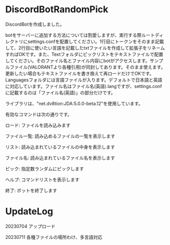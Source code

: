 # DiscordBotRandomPick

DiscordBotを作成しました。

botをサーバーに追加する方法については割愛しますが、実行する際ルートディレクトリにsettings.confを配置してください。1行目にトークンをそのまま記載して、2行目に使いたい言語を記載したtxtファイルを作成して拡張子をリネームすればOKです。また、Textフォルダにピックリストをテキストファイルで配置してください。そのファイル名とファイル内容にbotがアクセスします。サンプルファイル(VALORANTより各種引用)が同封してあります。そのまま使えます。更新したい場合もテキストファイルを書き換えて再ロードだけでOKです。Languagesフォルダには言語ファイルが入ります。デフォルトで日本語と英語に対応しています。ファイル名はファイル名(英語).langですが、settings.confに記載するのは「ファイル名(英語)」の部分だけです。

ライブラリは、"net.dv8tion:JDA:5.0.0-beta.12"を使用しています。

有効なコマンドは次の通りです。

ロード: ファイルを読み込みます

ファイル一覧: 読み込めるファイルの一覧を表示します

リスト: 読み込まれているファイルの中身を表示します

ファイル名: 読み込まれているファイル名を表示します

ピック: 指定数ランダムにピックします

ヘルプ: コマンドリストを表示します

終了: ボットを終了します

# UpdateLog
20230704 アップロード

20230711 各種ファイルの場所わけ、多言語対応
